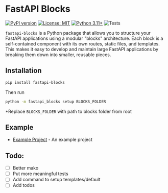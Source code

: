 # FastAPI Blocks

[![PyPI version](https://badge.fury.io/py/fastapi-blocks.svg)](https://badge.fury.io/py/fastapi-blocks)
[![License: MIT](https://img.shields.io/badge/License-MIT-yellow.svg)](https://opensource.org/licenses/MIT)
[![Python 3.11+](https://img.shields.io/badge/python-3.11+-blue.svg)](https://www.python.org/downloads/release/python-311/)
![Tests](https://github.com/r3sbarra/fastapi-blocks/actions/workflows/python-tests.yml/badge.svg)


`fastapi-blocks` is a Python package that allows you to structure your FastAPI applications using a modular "blocks" architecture. Each block is a self-contained component with its own routes, static files, and templates. This makes it easy to develop and maintain large FastAPI applications by breaking them down into smaller, reusable pieces.

## Installation

```bash
pip install fastapi-blocks
```

Then run
```bash
python -m fastapi_blocks setup BLOCKS_FOLDER
```
*Replace `BLOCKS_FOLDER` with path to blocks folder from root

## Example
- [Example Project](https://github.com/r3sbarra/fablocks-example-project) - An example project

## Todo:

- [ ] Better mako
- [ ] Put more meaningful tests
- [ ] Add command to setup templates/default
- [ ] Add todos